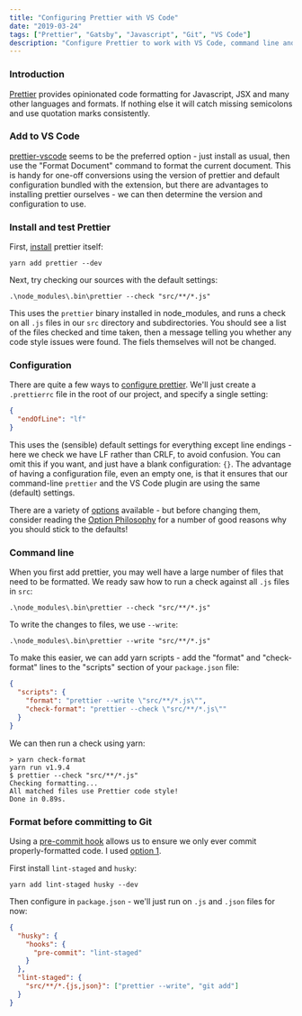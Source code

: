 ```yaml
---
title: "Configuring Prettier with VS Code"
date: "2019-03-24"
tags: ["Prettier", "Gatsby", "Javascript", "Git", "VS Code"]
description: "Configure Prettier to work with VS Code, command line and Git"
---
```


### Introduction

[Prettier](https://prettier.io) provides opinionated code formatting for Javascript, JSX and many other languages and formats. If nothing else it will catch missing semicolons and use quotation marks consistently.

### Add to VS Code

[prettier-vscode](https://github.com/prettier/prettier-vscode) seems to be the preferred option - just install as usual, then use the "Format Document" command to format the current document. This is handy for one-off conversions using the version of prettier and default configuration bundled with the extension, but there are advantages to installing prettier ourselves - we can then determine the version and configuration to use.

### Install and test Prettier

First, [install](https://prettier.io/docs/en/install.html) prettier itself:

```
yarn add prettier --dev
```

Next, try checking our sources with the default settings:

```
.\node_modules\.bin\prettier --check "src/**/*.js"
```

This uses the `prettier` binary installed in node_modules, and runs a check on all `.js` files in our `src` directory and subdirectories. You should see a list of the files checked and time taken, then a message telling you whether any code style issues were found. The fiels themselves will not be changed.

### Configuration

There are quite a few ways to [configure prettier](). We'll just create a `.prettierrc` file in the root of our project, and specify a single setting:

```json
{
  "endOfLine": "lf"
}
```

This uses the (sensible) default settings for everything except line endings - here we check we have LF rather than CRLF, to avoid confusion. You can omit this if you want, and just have a blank configuration: `{}`. The advantage of having a configuration file, even an empty one, is that it ensures that our command-line `prettier` and the VS Code plugin are using the same (default) settings.

There are a variety of [options](https://prettier.io/docs/en/options.html) available - but before changing them, consider reading the [Option Philosophy](https://prettier.io/docs/en/option-philosophy.html) for a number of good reasons why you should stick to the defaults!

### Command line

When you first add prettier, you may well have a large number of files that need to be formatted. We ready saw how to run a check against all `.js` files in `src`:

```
.\node_modules\.bin\prettier --check "src/**/*.js"
```

To write the changes to files, we use `--write`:

```
.\node_modules\.bin\prettier --write "src/**/*.js"
```

To make this easier, we can add yarn scripts - add the "format" and "check-format" lines to the "scripts" section of your `package.json` file:

```json
{
  "scripts": {
    "format": "prettier --write \"src/**/*.js\"",
    "check-format": "prettier --check \"src/**/*.js\""
  }
}
```

We can then run a check using yarn:

```
> yarn check-format
yarn run v1.9.4
$ prettier --check "src/**/*.js"
Checking formatting...
All matched files use Prettier code style!
Done in 0.89s.
```

### Format before committing to Git

Using a [pre-commit hook](https://prettier.io/docs/en/precommit.html) allows us to ensure we only ever commit properly-formatted code. I used [option 1](https://prettier.io/docs/en/precommit.html#option-1-lint-staged-https-githubcom-okonet-lint-staged).

First install `lint-staged` and `husky`:

```
yarn add lint-staged husky --dev
```

Then configure in `package.json` - we'll just run on `.js` and `.json` files for now:

```json
{
  "husky": {
    "hooks": {
      "pre-commit": "lint-staged"
    }
  },
  "lint-staged": {
    "src/**/*.{js,json}": ["prettier --write", "git add"]
  }
}
```

